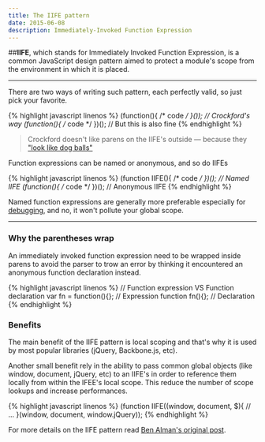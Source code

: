 ```yaml
---
title: The IIFE pattern
date: 2015-06-08
description: Immediately-Invoked Function Expression
---
```


##**IIFE**, which stands for Immediately Invoked Function Expression, is a common JavaScript design pattern aimed to protect a module's scope from the environment in which it is placed.

* * *

There are two ways of writing such pattern, each perfectly valid, so just pick your favorite.

{% highlight javascript linenos %}
(function(){ /* code */ }()); // Crockford's way
(function(){ /* code */ })(); // But this is also fine
{% endhighlight %}

> Crockford doesn't like parens on the IIFE's outside — because they ["look like dog balls"](https://twitter.com/paul_irish/status/176187448420864000)

Function expressions can be named or anonymous, and so do IIFEs

{% highlight javascript linenos %}
(function IIFE(){ /* code */ })(); // Named IIFE
(function(){ /* code */ })(); // Anonymous IIFE
{% endhighlight %}

Named function expressions are generally more preferable especially for [debugging](https://developer.chrome.com/devtools/docs/javascript-debugging#call-stack-panel), and no, it won't pollute your global scope.

* * *

### Why the parentheses wrap

An immediately invoked function expression need to be wrapped inside parens to avoid the parser to trow an error by thinking it encountered an anonymous function declaration instead.

{% highlight javascript linenos %}
// Function expression VS Function declaration
var fn = function(){}; // Expression
function fn(){}; // Declaration
{% endhighlight %}
### Benefits

The main benefit of the IIFE pattern is local scoping and that's why it is used by most popular libraries (jQuery, Backbone.js, etc).

Another small benefit rely in the ability to pass common global objects (like window, document, jQuery, etc) to an IIFE's in order to reference them locally from within the IFEE's local scope. This reduce the number of scope lookups and increase performances.

{% highlight javascript linenos %}
(function IIFE((window, document, $){
  // ...
}(window, document, window.jQuery));
{% endhighlight %}

For more details on the IIFE pattern read [Ben Alman's original post](http://benalman.com/news/2010/11/immediately-invoked-function-expression/).
